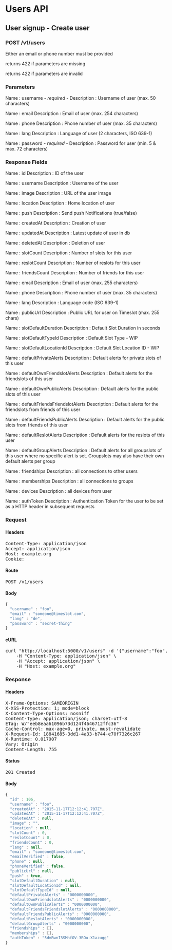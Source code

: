 # Users API

## User signup - Create user

### POST /v1/users

Either an email or phone number must be provided

returns 422 if parameters are missing

returns 422 if parameters are invalid

### Parameters

Name : username *- required -*
Description : Username of user (max. 50 characters)

Name : email
Description : Email of user (max. 254 characters)

Name : phone
Description : Phone number of user (max. 35 characters)

Name : lang
Description : Language of user (2 characters, ISO 639-1)

Name : password *- required -*
Description : Password for user (min. 5 &amp; max. 72 characters)


### Response Fields

Name : id
Description : ID of the user

Name : username
Description : Username of the user

Name : image
Description : URL of the user image

Name : location
Description : Home location of user

Name : push
Description : Send push Notifications (true/false)

Name : createdAt
Description : Creation of user

Name : updatedAt
Description : Latest update of user in db

Name : deletedAt
Description : Deletion of user

Name : slotCount
Description : Number of slots for this user

Name : reslotCount
Description : Number of reslots for this user

Name : friendsCount
Description : Number of friends for this user

Name : email
Description : Email of user (max. 255 characters)

Name : phone
Description : Phone number of user (max. 35 characters)

Name : lang
Description : Language code (ISO 639-1)

Name : publicUrl
Description : Public URL for user on Timeslot (max. 255 chars)

Name : slotDefaultDuration
Description : Default Slot Duration in seconds

Name : slotDefaultTypeId
Description : Default Slot Type - WIP

Name : slotDefaultLocationId
Description : Default Slot Location ID - WIP

Name : defaultPrivateAlerts
Description : Default alerts for private slots of this user

Name : defaultOwnFriendslotAlerts
Description : Default alerts for the friendslots of this user

Name : defaultOwnPublicAlerts
Description : Default alerts for the public slots of this user

Name : defaultFriendsFriendslotAlerts
Description : Default alerts for the friendslots from friends of this user

Name : defaultFriendsPublicAlerts
Description : Default alerts for the public slots from friends of this user

Name : defaultReslotAlerts
Description : Default alerts for the reslots of this user

Name : defaultGroupAlerts
Description : Default alerts for all groupslots of this user where no specific alert is set. Groupslots may also have their own default alerts per group

Name : friendships
Description : all connections to other users

Name : memberships
Description : all connections to groups

Name : devices
Description : all devices from user

Name : authToken
Description : Authentication Token for the user to be set as a HTTP header in subsequent requests

### Request

#### Headers

<pre>Content-Type: application/json
Accept: application/json
Host: example.org
Cookie: </pre>

#### Route

<pre>POST /v1/users</pre>

#### Body
```javascript
{
  "username" : "foo",
  "email" : "someone@timeslot.com",
  "lang" : "de",
  "password" : "secret-thing"
}
```


#### cURL

<pre class="request">curl &quot;http://localhost:5000/v1/users&quot; -d &#39;{&quot;username&quot;:&quot;foo&quot;,&quot;email&quot;:&quot;someone@timeslot.com&quot;,&quot;lang&quot;:&quot;de&quot;,&quot;password&quot;:&quot;secret-thing&quot;}&#39; -X POST \
	-H &quot;Content-Type: application/json&quot; \
	-H &quot;Accept: application/json&quot; \
	-H &quot;Host: example.org&quot;</pre>

### Response

#### Headers

<pre>X-Frame-Options: SAMEORIGIN
X-XSS-Protection: 1; mode=block
X-Content-Type-Options: nosniff
Content-Type: application/json; charset=utf-8
ETag: W/&quot;eeb8eaa61096b73d124f4646712ffc36&quot;
Cache-Control: max-age=0, private, must-revalidate
X-Request-Id: 18841685-3dd1-4a33-b744-e70f7326c267
X-Runtime: 0.017907
Vary: Origin
Content-Length: 755</pre>

#### Status

<pre>201 Created</pre>

#### Body

```javascript
{
  "id" : 106,
  "username" : "foo",
  "createdAt" : "2015-11-17T12:12:41.707Z",
  "updatedAt" : "2015-11-17T12:12:41.707Z",
  "deletedAt" : null,
  "image" : "",
  "location" : null,
  "slotCount" : 0,
  "reslotCount" : 0,
  "friendsCount" : 0,
  "lang" : null,
  "email" : "someone@timeslot.com",
  "emailVerified" : false,
  "phone" : null,
  "phoneVerified" : false,
  "publicUrl" : null,
  "push" : true,
  "slotDefaultDuration" : null,
  "slotDefaultLocationId" : null,
  "slotDefaultTypeId" : null,
  "defaultPrivateAlerts" : "0000000000",
  "defaultOwnFriendslotAlerts" : "0000000000",
  "defaultOwnPublicAlerts" : "0000000000",
  "defaultFriendsFriendslotAlerts" : "0000000000",
  "defaultFriendsPublicAlerts" : "0000000000",
  "defaultReslotAlerts" : "0000000000",
  "defaultGroupAlerts" : "0000000000",
  "friendships" : [],
  "memberships" : [],
  "authToken" : "5dmBwnI3SMhfOV-3ROu-X1azugg"
}
```
